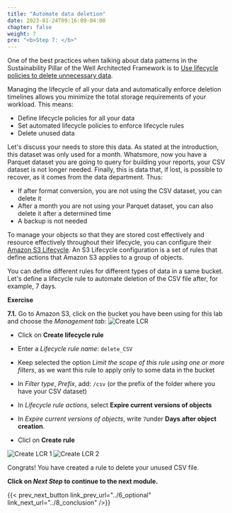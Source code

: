 ```yaml
---
title: "Automate data deletion"
date: 2023-01-24T09:16:09-04:00
chapter: false
weight: 7
pre: "<b>Step 7: </b>"
---
```


One of the best practices when talking about data patterns in the Sustainability Pillar of the Well Architected Framework is to [Use lifecycle policies to delete unnecessary data](https://docs.aws.amazon.com/wellarchitected/latest/sustainability-pillar/sus_sus_data_a4.html).

Managing the lifecycle of all your data and automatically enforce deletion timelines allows you minimize the total storage requirements of your workload. This means:

- Define lifecycle policies for all your data
- Set automated lifecycle policies to enforce lifecycle rules
- Delete unused data

Let's discuss your needs to store this data. As stated at the introduction, this dataset was only used for a month. Whatsmore, now you have a Parquet dataset you are going to query for building your reports, your CSV dataset is not longer needed. Finally, this is data that, if lost, is possible to recover, as it comes from the data department. Thus:

- If after format conversion, you are not using the CSV dataset, you can delete it
- After a month you are not using your Parquet dataset, you can also delete it after a determined time
- A backup is not needed


To manage your objects so that they are stored cost effectively and resource effectively throughout their lifecycle, you can configure their [Amazon S3 Lifecycle](https://docs.aws.amazon.com/AmazonS3/latest/userguide/object-lifecycle-mgmt.html). An S3 Lifecycle configuration is a set of rules that define actions that Amazon S3 applies to a group of objects.

You can define different rules for different types of data in a same bucket. Let's define a lifecycle rule to automate deletion of the CSV file after, for example, 7 days.

**Exercise**

**7.1.** Go to Amazon S3, click on the bucket you have been using for this lab and choose the *Management tab*:
![Create LCR](/Sustainability/200_different_datasets_and_their_use_case/Module_1/Images/12_1_lifecycle_rule.png)

- Click on **Create lifecycle rule**

- Enter a *Lifecycle rule name*: `delete_CSV`

- Keep selected the option *Limit the scope of this rule using one or more filters*, as we want this rule to apply only to some data in the bucket

- In *Filter type*, *Prefix*, add: `/csv` (or the prefix of the folder where you have your CSV dataset)

- In *Lifecycle rule actions*, select **Expire current versions of objects**

- In *Expire current versions of objects*, write `7`under **Days after object creation**.

- Clicl on **Create rule**

![Create LCR 1](/Sustainability/200_different_datasets_and_their_use_case/Module_1/Images/12_2_create_lcr.png)
![Create LCR 2](/Sustainability/200_different_datasets_and_their_use_case/Module_1/Images/12_3_create_lcr.png)

Congrats! You have created a rule to delete your unused CSV file.

**Click on *Next Step* to continue to the next module.**

{{< prev_next_button link_prev_url="../6_optional" link_next_url="../8_conclusion" />}}